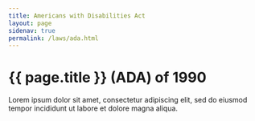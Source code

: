 ```yaml
---
title: Americans with Disabilities Act
layout: page
sidenav: true
permalink: /laws/ada.html
---
```


# {{ page.title }} (ADA) of 1990

Lorem ipsum dolor sit amet, consectetur adipiscing elit, sed do eiusmod tempor incididunt ut labore et dolore magna aliqua.
